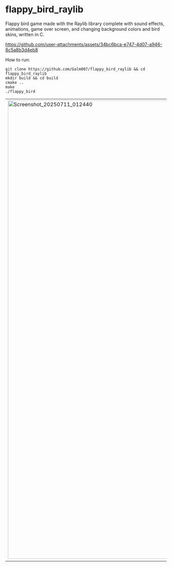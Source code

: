 # flappy_bird_raylib
Flappy bird game made with the Raylib library complete with sound effects, animations, game over screen, and changing background colors and bird skins, written in C.


https://github.com/user-attachments/assets/34bc6bca-e747-4d07-a946-8c5a8b3d4eb8

How to run:
```
git clone https://github.com/Galm007/flappy_bird_raylib && cd flappy_bird_raylib
mkdir build && cd build
cmake ..
make
./flappy_bird
```
    
<table>
  <tr>
    <td><img width="806" height="1433" alt="Screenshot_20250711_012440" src="https://github.com/user-attachments/assets/40ede242-3031-46a9-87dc-ef5098c4dbd5" /></td>
    <td><img width="811" height="1435" alt="Screenshot_20250711_012709" src="https://github.com/user-attachments/assets/e1686e1a-38c7-46e3-b43a-7207d4badab3" /></td>
    <td><img width="801" height="1431" alt="Screenshot_20250711_012520" src="https://github.com/user-attachments/assets/4cacc476-f342-4221-a833-20b5aa73f4d1" /></td>
    <td><img width="814" height="1438" alt="Screenshot_20250711_012409" src="https://github.com/user-attachments/assets/55801810-a930-498a-beb9-d918d42f4006" /></td>
    <td><img width="805" height="1434" alt="Screenshot_20250711_012634" src="https://github.com/user-attachments/assets/0371bb35-6eb1-4b7f-b739-0d80d2be3adc" /></td>
  </tr>
</table>
